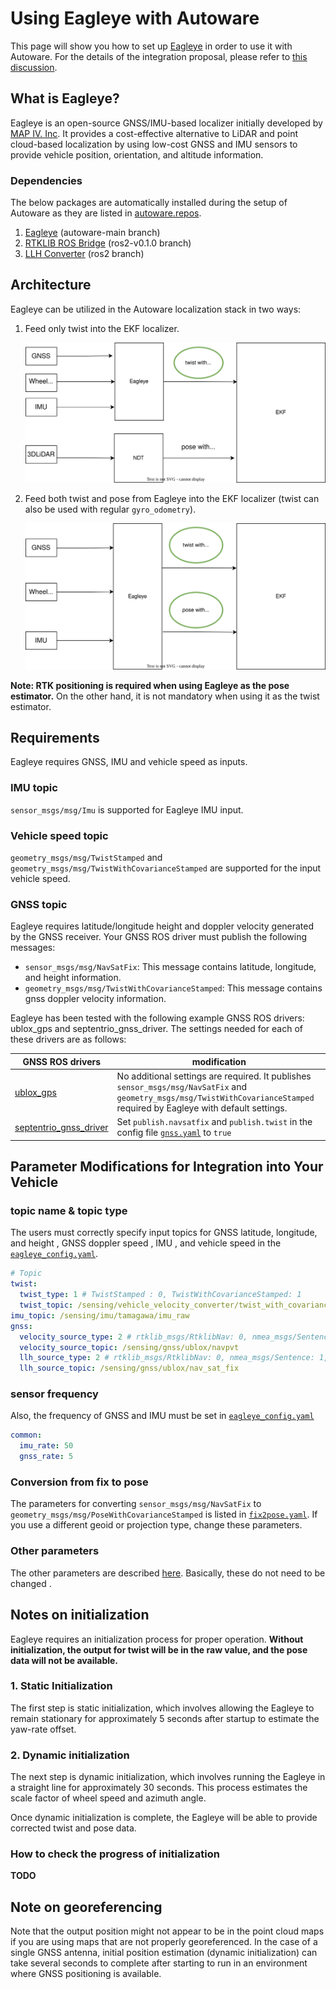 # Using Eagleye with Autoware

This page will show you how to set up [Eagleye](https://github.com/MapIV/eagleye) in order to use it with Autoware.
For the details of the integration proposal, please refer to [this discussion](https://github.com/orgs/autowarefoundation/discussions/3257).

## What is Eagleye?

Eagleye is an open-source GNSS/IMU-based localizer initially developed by [MAP IV. Inc](https://map4.jp/). It provides a cost-effective alternative to LiDAR and point cloud-based localization by using low-cost GNSS and IMU sensors to provide vehicle position, orientation, and altitude information. 

### Dependencies

The below packages are automatically installed during the setup of Autoware as they are listed in [autoware.repos](https://github.com/autowarefoundation/autoware/blob/main/autoware.repos).

1. [Eagleye](https://github.com/MapIV/eagleye.git) (autoware-main branch)
2. [RTKLIB ROS Bridge](https://github.com/MapIV/rtklib_ros_bridge.git) (ros2-v0.1.0 branch)
3. [LLH Converter](https://github.com/MapIV/llh_converter.git) (ros2 branch)


## Architecture

Eagleye can be utilized in the Autoware localization stack in two ways:

1. Feed only twist into the EKF localizer.

   ![Eagleye twist integration](images/eagleye-integration-guide/eagleye_twist.drawio.svg)

2. Feed both twist and pose from Eagleye into the EKF localizer (twist can also be used with regular `gyro_odometry`).

   ![Eagleye pose twist integration](images/eagleye-integration-guide/eagleye_pose_twist.drawio.svg)


**Note: RTK positioning is required when using Eagleye as the pose estimator.** 
On the other hand, it is not mandatory when using it as the twist estimator.

## Requirements

Eagleye requires GNSS, IMU and vehicle speed as inputs.

### IMU topic

`sensor_msgs/msg/Imu` is supported for Eagleye IMU input.

### Vehicle speed topic

`geometry_msgs/msg/TwistStamped` and `geometry_msgs/msg/TwistWithCovarianceStamped` are supported for the input vehicle speed.

### GNSS topic

Eagleye requires latitude/longitude height and doppler velocity generated by the GNSS receiver.
Your GNSS ROS driver must publish the following messages:

- `sensor_msgs/msg/NavSatFix`: This message contains latitude, longitude, and height information.
- `geometry_msgs/msg/TwistWithCovarianceStamped`: This message contains gnss doppler velocity information.

Eagleye has been tested with the following example GNSS ROS drivers: ublox_gps and septentrio_gnss_driver. The settings needed for each of these drivers are as follows:

| GNSS ROS drivers                                                                              | modification                                                                                                                                                                                        |
|-----------------------------------------------------------------------------------------------|-----------------------------------------------------------------------------------------------------------------------------------------------------------------------------------------------------|
| [ublox_gps](https://github.com/KumarRobotics/ublox/tree/ros2/ublox_gps)                       | No additional settings are required. It publishes `sensor_msgs/msg/NavSatFix` and `geometry_msgs/msg/TwistWithCovarianceStamped` required by Eagleye with default settings.  |
| [septentrio_gnss_driver](https://github.com/septentrio-gnss/septentrio_gnss_driver/tree/ros2) | Set `publish.navsatfix` and `publish.twist` in the config file [`gnss.yaml`](https://github.com/septentrio-gnss/septentrio_gnss_driver/blob/ros2/config/gnss.yaml#L90) to `true`                    |

## Parameter Modifications for Integration into Your Vehicle


### topic name & topic type

The users must correctly specify input topics for GNSS latitude, longitude, and height , GNSS doppler speed , IMU , and vehicle speed in the [`eagleye_config.yaml`](https://github.com/MapIV/autoware_launch/blob/3f04a9dd7bc4a4c49d4ec790e3f6b9958ab822da/autoware_launch/config/localization/eagleye_config.param.yaml#L7-L16).

```yaml
# Topic
twist:
  twist_type: 1 # TwistStamped : 0, TwistWithCovarianceStamped: 1
  twist_topic: /sensing/vehicle_velocity_converter/twist_with_covariance
imu_topic: /sensing/imu/tamagawa/imu_raw
gnss:
  velocity_source_type: 2 # rtklib_msgs/RtklibNav: 0, nmea_msgs/Sentence: 1, ublox_msgs/NavPVT: 2, geometry_msgs/TwistWithCovarianceStamped: 3
  velocity_source_topic: /sensing/gnss/ublox/navpvt
  llh_source_type: 2 # rtklib_msgs/RtklibNav: 0, nmea_msgs/Sentence: 1, sensor_msgs/NavSatFix: 2
  llh_source_topic: /sensing/gnss/ublox/nav_sat_fix
```

### sensor frequency 
Also, the frequency of GNSS and IMU must be set in [`eagleye_config.yaml`](https://github.com/MapIV/autoware_launch/blob/3f04a9dd7bc4a4c49d4ec790e3f6b9958ab822da/autoware_launch/config/localization/eagleye_config.param.yaml#L36)

```yaml
common:
  imu_rate: 50
  gnss_rate: 5
```

### Conversion from fix to pose

The parameters for converting `sensor_msgs/msg/NavSatFix` to `geometry_msgs/msg/PoseWithCovarianceStamped` is listed in [`fix2pose.yaml`](https://github.com/MapIV/eagleye/blob/autoware-main/eagleye_util/fix2pose/launch/fix2pose.xml).
If you use a different geoid or projection type, change these parameters.

### Other parameters

The other parameters are described [here](https://github.com/MapIV/eagleye/tree/autoware-main/eagleye_rt/config).
Basically, these do not need to be changed .

## Notes on initialization

Eagleye requires an initialization process for proper operation. **Without initialization, the output for twist will be in the raw value, and the pose data will not be available.**

### 1. Static Initialization
The first step is static initialization, which involves allowing the Eagleye to remain stationary for approximately 5 seconds after startup to estimate the yaw-rate offset.

### 2. Dynamic initialization
The next step is dynamic initialization, which involves running the Eagleye in a straight line for approximately 30 seconds. This process estimates the scale factor of wheel speed and azimuth angle. 


Once dynamic initialization is complete, the Eagleye will be able to provide corrected twist and pose data.


### How to check the progress of initialization

**TODO**


## Note on georeferencing

Note that the output position might not appear to be in the point cloud maps if you are using maps that are not properly georeferenced.
In the case of a single GNSS antenna, initial position estimation (dynamic initialization) can take several seconds to complete after starting to run in an environment where GNSS positioning is available.
